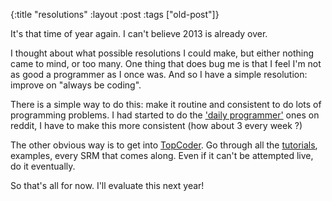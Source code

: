{:title "resolutions"
:layout :post
 :tags ["old-post"]}



It's that time of year again. I can't believe 2013 is already over.



I thought about what possible resolutions I could make, but either nothing came to mind, or too many. One thing that does bug me is that I feel I'm not as good a programmer as I once was. And so I have a simple resolution: improve on "always be coding".



There is a simple way to do this: make it routine and consistent to do lots of programming problems. I had started to do the ['daily programmer'](http://www.reddit.com/r/dailyprogrammer/) ones on reddit, I have to make this more consistent (how about 3 every week ?)



The other obvious way is to get into [TopCoder](www.topcoder.com). Go through all the [tutorials](http://community.topcoder.com/tc?module=Static&d1=tutorials&d2=alg_index), examples, every SRM that comes along. Even if it can't be attempted live, do it eventually.



So that's all for now. I'll evaluate this next year!



